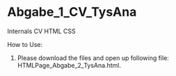 # Abgabe_1_CV_TysAna
Internals CV HTML CSS

How to Use: 
1. Please download the files and open up following file: HTMLPage_Abgabe_2_TysAna.html.
